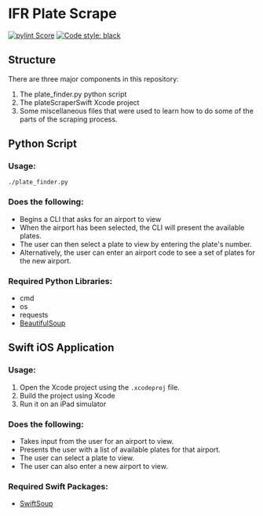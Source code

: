 # IFR Plate Scrape
[![pylint Score](https://mperlet.github.io/pybadge/badges/10.00.svg)](https://github.com/PyCQA/pylint)
[![Code style: black](https://img.shields.io/badge/code%20style-black-000000.svg)](https://github.com/psf/black)


## Structure
There are three major components in this repository:
1. The plate_finder.py python script
2. The plateScraperSwift Xcode project
3. Some miscellaneous files that were used to learn how to do
   some of the parts of the scraping process.

## Python Script

### Usage: 
    
    ./plate_finder.py


### Does the following:
- Begins a CLI that asks for an airport to view
- When the airport has been selected, the CLI will present the available plates.
- The user can then select a plate to view by entering the plate's number.
- Alternatively, the user can enter an airport code to see a set of plates for the new airport.

### Required Python Libraries:
- cmd
- os
- requests
- [BeautifulSoup](https://pypi.org/project/beautifulsoup4/)


## Swift iOS Application

### Usage:
1. Open the Xcode project using the `.xcodeproj` file.
2. Build the project using Xcode
3. Run it on an iPad simulator

### Does the following:
- Takes input from the user for an airport to view.
- Presents the user with a list of available plates for that airport.
- The user can select a plate to view.
- The user can also enter a new airport to view.

### Required Swift Packages:
- [SwiftSoup](https://github.com/scinfu/SwiftSoup)

